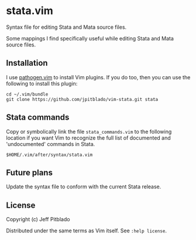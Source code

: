 # stata.vim

Syntax file for editing Stata and Mata source files.

Some mappings I find specifically useful while editing Stata and Mata source
files.

## Installation

I use [pathogen.vim](https://github.com/tpope/vim-pathogen)
to install Vim plugins.
If you do too, then you can use the following to install this plugin:

```
cd ~/.vim/bundle
git clone https://github.com/jpitblado/vim-stata.git stata
```

## Stata commands

Copy or symbolically link the file `stata_commands.vim` to the following
location if you want Vim to recognize the full list of documented and
'undocumented' commands in Stata.

```
$HOME/.vim/after/syntax/stata.vim
```

## Future plans

Update the syntax file to conform with the current Stata release.

## License

Copyright (c) Jeff Pitblado

Distributed under the same terms as Vim itself.  See `:help license`.

